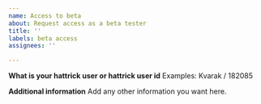 ```yaml
---
name: Access to beta
about: Request access as a beta tester
title: ''
labels: beta access
assignees: ''

---
```


**What is your hattrick user or hattrick user id**
Examples: Kvarak / 182085

**Additional information**
Add any other information you want here.
